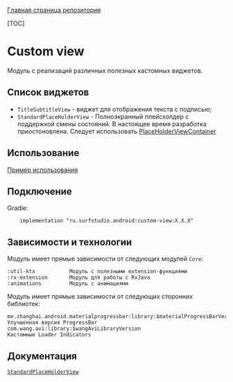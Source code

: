 [Главная страница репозитория](../docs/main.md)

[TOC]

# Custom view
Модуль с реализаций различных полезных кастомных виджетов.

## Список виджетов

+ `TitleSubtitleView` - виджет для отображения текста с подписью;
+ `StandardPlaceHolderView` - Полноэкранный плейсхолдер с поддержкой смены состояний. В настоящее время разработка приостоновлена. Следует использовать [PlaceHolderViewContainer](../template/base-ui/src/main/java/ru/surfstudio/standard/base_ui/loadstate/PlaceHolderViewContainer.kt)

## Использование
[Пример использования](../custom-view-sample)

## Подключение
Gradle:
```
    implementation "ru.surfstudio.android:custom-view:X.X.X"
```    
## Зависимости и технологии

Модуль имеет прямые зависимости от следующих модулей `Core`:

    :util-ktx           Модуль с полезными extension-функциями
    :rx-extension       Модуль для работы с RxJava
    :animations         Модуль с анимациями
    
Модуль имеет прямые зависимости от следующих сторонних библиотек:

    me.zhanghai.android.materialprogressbar:library:$materialProgressBarVersion    Улучшенная версия ProgressBar
    com.wang.avi:library:$wangAviLibraryVersion                                    Кастомные Loader Indicators

## Документация
[`StandardPlaceHolderView`](../custom-view/STANDARD-PLACEHOLDER-VIEW-README.md)